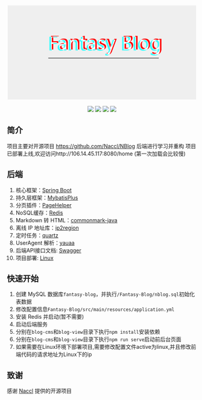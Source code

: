 <p align="center">
	<a href="https://github.com/Fantasy0521/Fantasy-Blog/tree/master" target="_blank">
		<img src="./Fantasy-Blog.png" alt="Fantasy-Blog logo" 
      style="width: 500px; height: 250px">
	</a>
</p>
<p align="center">
	<img src="https://img.shields.io/badge/JDK-1.8+-orange">
	<img src="https://img.shields.io/badge/SpringBoot-2.7.9-brightgreen">
	<img src="https://img.shields.io/badge/mybatis--plus-3.4.3-yellowgreen">
	<img src="https://img.shields.io/badge/Vue-2.6.11-brightgreen">
</p>


## 简介

项目主要对开源项目 https://github.com/Naccl/NBlog 后端进行学习并重构
项目已部署上线,欢迎访问http://106.14.45.117:8080/home (第一次加载会比较慢)

## 后端

1. 核心框架：[Spring Boot](https://github.com/spring-projects/spring-boot)
2. 持久层框架：[MybatisPlus](https://baomidou.com/pages/24112f/)
3. 分页插件：[PageHelper](https://github.com/pagehelper/Mybatis-PageHelper)
4. NoSQL缓存：[Redis](https://github.com/redis/redis)
5. Markdown 转 HTML：[commonmark-java](https://github.com/commonmark/commonmark-java)
6. 离线 IP 地址库：[ip2region](https://github.com/lionsoul2014/ip2region)
7. 定时任务：[quartz](https://github.com/quartz-scheduler/quartz)
8. UserAgent 解析：[yauaa](https://github.com/nielsbasjes/yauaa)
9. 后端API接口文档: [Swagger](https://swagger.io/)
10. 项目部署: [Linux](https://www.linux.org/pages/download/)


## 快速开始

1. 创建 MySQL 数据库`fantasy-blog`，并执行`/Fantasy-Blog/nblog.sql`初始化表数据
2. 修改配置信息`Fantasy-Blog/src/main/resources/application.yml`
3. 安装 Redis 并启动(暂不需要)
4. 启动后端服务
5. 分别在`blog-cms`和`blog-view`目录下执行`npm install`安装依赖
6. 分别在`blog-cms`和`blog-view`目录下执行`npm run serve`启动前后台页面
7. 如果需要在Linux环境下部署项目,需要修改配置文件active为linux,并且修改前端代码的请求地址为Linux下的ip

## 致谢

感谢 [Naccl](https://github.com/Naccl) 提供的开源项目

